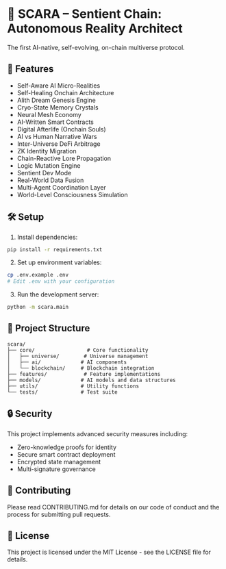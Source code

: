 # 🔮 SCARA – Sentient Chain: Autonomous Reality Architect

The first AI-native, self-evolving, on-chain multiverse protocol.

## 🚀 Features

- Self-Aware AI Micro-Realities
- Self-Healing Onchain Architecture
- Alith Dream Genesis Engine
- Cryo-State Memory Crystals
- Neural Mesh Economy
- AI-Written Smart Contracts
- Digital Afterlife (Onchain Souls)
- AI vs Human Narrative Wars
- Inter-Universe DeFi Arbitrage
- ZK Identity Migration
- Chain-Reactive Lore Propagation
- Logic Mutation Engine
- Sentient Dev Mode
- Real-World Data Fusion
- Multi-Agent Coordination Layer
- World-Level Consciousness Simulation

## 🛠️ Setup

1. Install dependencies:
```bash
pip install -r requirements.txt
```

2. Set up environment variables:
```bash
cp .env.example .env
# Edit .env with your configuration
```

3. Run the development server:
```bash
python -m scara.main
```

## 📁 Project Structure

```
scara/
├── core/                 # Core functionality
│   ├── universe/        # Universe management
│   ├── ai/             # AI components
│   └── blockchain/     # Blockchain integration
├── features/            # Feature implementations
├── models/             # AI models and data structures
├── utils/              # Utility functions
└── tests/              # Test suite
```

## 🔒 Security

This project implements advanced security measures including:
- Zero-knowledge proofs for identity
- Secure smart contract deployment
- Encrypted state management
- Multi-signature governance

## 🤝 Contributing

Please read CONTRIBUTING.md for details on our code of conduct and the process for submitting pull requests.

## 📝 License

This project is licensed under the MIT License - see the LICENSE file for details. 